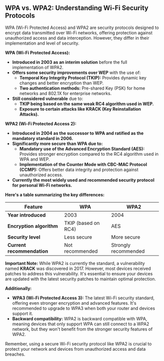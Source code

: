 ## WPA vs. WPA2: Understanding Wi-Fi Security Protocols

WPA (Wi-Fi Protected Access) and WPA2 are security protocols designed to encrypt data transmitted over Wi-Fi networks, offering protection against unauthorized access and data interception. However, they differ in their implementation and level of security.

**WPA (Wi-Fi Protected Access):**

- **Introduced in 2003 as an interim solution** before the full implementation of WPA2.
- **Offers some security improvements over WEP** with the use of:
    - **Temporal Key Integrity Protocol (TKIP):** Provides dynamic key changes and better encryption than WEP.
    - **Two authentication methods:** Pre-shared Key (PSK) for home networks and 802.1X for enterprise networks.
- **Still considered vulnerable** due to:
    - **TKIP being based on the same weak RC4 algorithm used in WEP.**
    - **Exposure to certain attacks like KRACK (Key Reinstallation Attacks).**

**WPA2 (Wi-Fi Protected Access 2):**

- **Introduced in 2004 as the successor to WPA and ratified as the mandatory standard in 2006.**
- **Significantly more secure than WPA due to:**
    - **Mandatory use of the Advanced Encryption Standard (AES):** Provides stronger encryption compared to the RC4 algorithm used in WPA and WEP.
    - **Implementation of the Counter Mode with CBC-MAC Protocol (CCMP):** Offers better data integrity and protection against unauthorized access.
- **Currently the most widely used and recommended security protocol for personal Wi-Fi networks.**

**Here's a table summarizing the key differences:**

|Feature|WPA|WPA2|
|---|---|---|
|**Year introduced**|2003|2004|
|**Encryption algorithm**|TKIP (based on RC4)|AES|
|**Security level**|Less secure|More secure|
|**Current recommendation**|Not recommended|Strongly recommended|

**Important Note:** While WPA2 is currently the standard, a vulnerability named **KRACK** was discovered in 2017. However, most devices received patches to address this vulnerability. It's essential to ensure your devices are updated with the latest security patches to maintain optimal protection.

**Additionally:**

- **WPA3 (Wi-Fi Protected Access 3):** The latest Wi-Fi security standard, offering even stronger encryption and advanced features. It's recommended to upgrade to WPA3 when both your router and devices support it.
- **Backward compatibility:** WPA2 is backward compatible with WPA, meaning devices that only support WPA can still connect to a WPA2 network, but they won't benefit from the stronger security features of WPA2.

Remember, using a secure Wi-Fi security protocol like WPA2 is crucial to protect your network and devices from unauthorized access and data breaches.